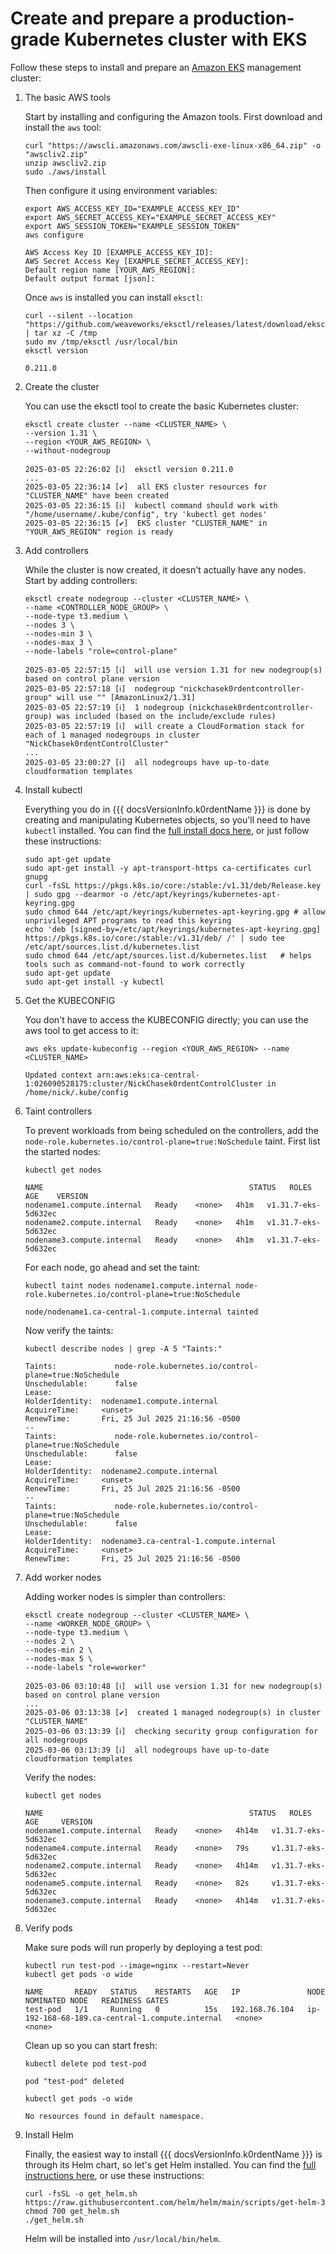 # Create and prepare a production-grade Kubernetes cluster with EKS

Follow these steps to install and prepare an [Amazon EKS](https://ca-central-1.console.aws.amazon.com/eks/clusters) management cluster:

1. The basic AWS tools

     Start by installing and configuring the Amazon tools. First download and install the `aws` tool:

     ```shell
     curl "https://awscli.amazonaws.com/awscli-exe-linux-x86_64.zip" -o "awscliv2.zip"
     unzip awscliv2.zip
     sudo ./aws/install
     ```
     Then configure it using environment variables:

     ```shell
     export AWS_ACCESS_KEY_ID="EXAMPLE_ACCESS_KEY_ID"
     export AWS_SECRET_ACCESS_KEY="EXAMPLE_SECRET_ACCESS_KEY"
     export AWS_SESSION_TOKEN="EXAMPLE_SESSION_TOKEN"
     aws configure
     ```
     ```console
     AWS Access Key ID [EXAMPLE_ACCESS_KEY_ID]:
     AWS Secret Access Key [EXAMPLE_SECRET_ACCESS_KEY]:
     Default region name [YOUR_AWS_REGION]:
     Default output format [json]:
     ```
     Once `aws` is installed you can install `eksctl`:

     ```shell
     curl --silent --location "https://github.com/weaveworks/eksctl/releases/latest/download/eksctl_Linux_amd64.tar.gz" | tar xz -C /tmp
     sudo mv /tmp/eksctl /usr/local/bin
     eksctl version
     ```
     ```console
     0.211.0
     ```

1. Create the cluster

    You can use the eksctl tool to create the basic Kubernetes cluster:
    ```shell
    eksctl create cluster --name <CLUSTER_NAME> \
    --version 1.31 \
    --region <YOUR_AWS_REGION> \
    --without-nodegroup
    ```
    ```console
    2025-03-05 22:26:02 [ℹ]  eksctl version 0.211.0
    ...
    2025-03-05 22:36:14 [✔]  all EKS cluster resources for "CLUSTER_NAME" have been created
    2025-03-05 22:36:15 [ℹ]  kubectl command should work with "/home/username/.kube/config", try 'kubectl get nodes'
    2025-03-05 22:36:15 [✔]  EKS cluster "CLUSTER_NAME" in "YOUR_AWS_REGION" region is ready
    ```

1. Add controllers

    While the cluster is now created, it doesn't actually have any nodes.  Start by adding controllers:
    ```shell
    eksctl create nodegroup --cluster <CLUSTER_NAME> \
    --name <CONTROLLER_NODE_GROUP> \
    --node-type t3.medium \
    --nodes 3 \
    --nodes-min 3 \
    --nodes-max 3 \
    --node-labels "role=control-plane" 
    ```
    ```console
    2025-03-05 22:57:15 [ℹ]  will use version 1.31 for new nodegroup(s) based on control plane version
    2025-03-05 22:57:18 [ℹ]  nodegroup "nickchasek0rdentcontroller-group" will use "" [AmazonLinux2/1.31]
    2025-03-05 22:57:19 [ℹ]  1 nodegroup (nickchasek0rdentcontroller-group) was included (based on the include/exclude rules)
    2025-03-05 22:57:19 [ℹ]  will create a CloudFormation stack for each of 1 managed nodegroups in cluster "NickChasek0rdentControlCluster"
    ...
    2025-03-05 23:00:27 [ℹ]  all nodegroups have up-to-date cloudformation templates
    ```

1. Install kubectl

    Everything you do in {{{ docsVersionInfo.k0rdentName }}} is done by creating and manipulating Kubernetes objects, so you'll need to have `kubectl` installed. You can find the [full install docs here](https://kubernetes.io/docs/tasks/tools/install-kubectl-linux/), or just follow these instructions:

    ```shell
    sudo apt-get update
    sudo apt-get install -y apt-transport-https ca-certificates curl gnupg
    curl -fsSL https://pkgs.k8s.io/core:/stable:/v1.31/deb/Release.key | sudo gpg --dearmor -o /etc/apt/keyrings/kubernetes-apt-keyring.gpg
    sudo chmod 644 /etc/apt/keyrings/kubernetes-apt-keyring.gpg # allow unprivileged APT programs to read this keyring
    echo 'deb [signed-by=/etc/apt/keyrings/kubernetes-apt-keyring.gpg] https://pkgs.k8s.io/core:/stable:/v1.31/deb/ /' | sudo tee /etc/apt/sources.list.d/kubernetes.list
    sudo chmod 644 /etc/apt/sources.list.d/kubernetes.list   # helps tools such as command-not-found to work correctly
    sudo apt-get update
    sudo apt-get install -y kubectl
    ```

1. Get the KUBECONFIG

    You don't have to access the KUBECONFIG directly; you can use the aws tool to get access to it:

    ```shell
    aws eks update-kubeconfig --region <YOUR_AWS_REGION> --name <CLUSTER_NAME>
    ```
    ```shell
    Updated context arn:aws:eks:ca-central-1:026090528175:cluster/NickChasek0rdentControlCluster in /home/nick/.kube/config
    ```

1. Taint controllers

    To prevent workloads from being scheduled on the controllers, add the `node-role.kubernetes.io/control-plane=true:NoSchedule` taint. First list
    the started nodes:

    ```shell
    kubectl get nodes
    ```
    ```console
    NAME                                              STATUS   ROLES    AGE    VERSION
    nodename1.compute.internal   Ready    <none>   4h1m   v1.31.7-eks-5d632ec
    nodename2.compute.internal   Ready    <none>   4h1m   v1.31.7-eks-5d632ec
    nodename3.compute.internal   Ready    <none>   4h1m   v1.31.7-eks-5d632ec
    ```
    For each node, go ahead and set the taint:

    ```shell
    kubectl taint nodes nodename1.compute.internal node-role.kubernetes.io/control-plane=true:NoSchedule
    ```
    ```console
    node/nodename1.ca-central-1.compute.internal tainted
    ```
    Now verify the taints:
    ```shell
    kubectl describe nodes | grep -A 5 "Taints:"
    ```
    ```console
    Taints:             node-role.kubernetes.io/control-plane=true:NoSchedule
    Unschedulable:      false
    Lease:
    HolderIdentity:  nodename1.compute.internal
    AcquireTime:     <unset>
    RenewTime:       Fri, 25 Jul 2025 21:16:56 -0500
    --
    Taints:             node-role.kubernetes.io/control-plane=true:NoSchedule
    Unschedulable:      false
    Lease:
    HolderIdentity:  nodename2.compute.internal
    AcquireTime:     <unset>
    RenewTime:       Fri, 25 Jul 2025 21:16:56 -0500
    --
    Taints:             node-role.kubernetes.io/control-plane=true:NoSchedule
    Unschedulable:      false
    Lease:
    HolderIdentity:  nodename3.ca-central-1.compute.internal
    AcquireTime:     <unset>
    RenewTime:       Fri, 25 Jul 2025 21:16:56 -0500
    ```

1. Add worker nodes

    Adding worker nodes is simpler than controllers:

    ```shell
    eksctl create nodegroup --cluster <CLUSTER_NAME> \
    --name <WORKER_NODE_GROUP> \
    --node-type t3.medium \
    --nodes 2 \
    --nodes-min 2 \
    --nodes-max 5 \
    --node-labels "role=worker"
    ```
    ```console
    2025-03-06 03:10:48 [ℹ]  will use version 1.31 for new nodegroup(s) based on control plane version
    ...
    2025-03-06 03:13:38 [✔]  created 1 managed nodegroup(s) in cluster "CLUSTER_NAME"
    2025-03-06 03:13:39 [ℹ]  checking security group configuration for all nodegroups
    2025-03-06 03:13:39 [ℹ]  all nodegroups have up-to-date cloudformation templates
    ```
    Verify the nodes:
    ```shell
    kubectl get nodes
    ```
    ```console
    NAME                                              STATUS   ROLES    AGE     VERSION
    nodename1.compute.internal   Ready    <none>   4h14m   v1.31.7-eks-5d632ec
    nodename4.compute.internal   Ready    <none>   79s     v1.31.7-eks-5d632ec
    nodename2.compute.internal   Ready    <none>   4h14m   v1.31.7-eks-5d632ec
    nodename5.compute.internal   Ready    <none>   82s     v1.31.7-eks-5d632ec
    nodename3.compute.internal   Ready    <none>   4h14m   v1.31.7-eks-5d632ec
    ```

1. Verify pods

    Make sure pods will run properly by deploying a test pod:
    ```shell
    kubectl run test-pod --image=nginx --restart=Never
    kubectl get pods -o wide
    ```
    ```shell
    NAME       READY   STATUS    RESTARTS   AGE   IP               NODE                                              NOMINATED NODE   READINESS GATES
    test-pod   1/1     Running   0          15s   192.168.76.104   ip-192-168-68-189.ca-central-1.compute.internal   <none>           <none>
    ```
    Clean up so you can start fresh:
    ```shell
    kubectl delete pod test-pod
    ```
    ```shell
    pod "test-pod" deleted
    ```
    ```shell
    kubectl get pods -o wide
    ```
    ```console
    No resources found in default namespace.
    ```

1. Install Helm

    Finally, the easiest way to install {{{ docsVersionInfo.k0rdentName }}} is through its Helm chart, so let's get Helm installed. You can find the [full instructions here](https://helm.sh/docs/intro/install/), or use these instructions:

    ```shell
    curl -fsSL -o get_helm.sh https://raw.githubusercontent.com/helm/helm/main/scripts/get-helm-3
    chmod 700 get_helm.sh
    ./get_helm.sh
    ```

    Helm will be installed into `/usr/local/bin/helm`.